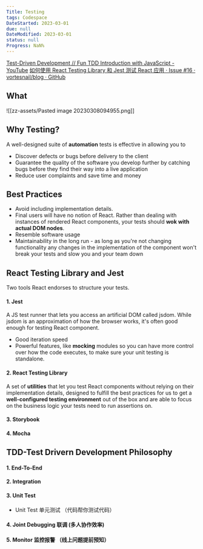 ```yaml
---
Title: Testing
tags: Codespace
DateStarted: 2023-03-01
due: null
DateModified: 2023-03-01
status: null
Progress: NaN%
---
```


[Test-Driven Development // Fun TDD Introduction with JavaScript - YouTube](https://www.youtube.com/watch?v=Jv2uxzhPFl4)
[如何使用 React Testing Library 和 Jest 测试 React 应用 · Issue #16 · vortesnail/blog · GitHub](https://github.com/vortesnail/blog/issues/16)

## What

![[zz-assets/Pasted image 20230308094955.png]]

## Why Testing?

A well-designed suite of **automation** tests is effective in allowing you to

- Discover defects or bugs before delivery to the client
- Guarantee the quality of the software you develop further by catching bugs before they find their way into a live application
- Reduce user complaints and save time and money

## Best Practices

- Avoid including implementation details.
- Final users will have no notion of React. Rather than dealing with instances of rendered React components, your tests should **wok with actual DOM nodes**.
- Resemble software usage
- Maintainability in the long run - as long as you're not changing functionality any changes in the implementation of the component won't break your tests and slow you and your team down

## React Testing Library and Jest

Two tools React endorses to structure your tests.

#### 1. Jest

A JS test runner that lets you access an artificial DOM called jsdom. While jsdom is an approximation of how the browser works, it's often good enough for testing React component.

- Good iteration speed
- Powerful features, like **mocking** modules so you can have more control over how the code executes, to make sure your unit testing is standalone.

#### 2. React Testing Library

A set of **utilities** that let you test React components without relying on their implementation details, designed to fulfill the best practices for us to get a **well-configured testing environment** out of the box and are able to focus on the business logic your tests need to run assertions on.

#### 3. Storybook

#### 4. Mocha

## TDD-Test Drivern Development Philosophy

#### 1. End-To-End

#### 2. Integration

#### 3. Unit Test

- Unit Test 单元测试 （代码帮你测试代码）

#### 4. Joint Debugging 联调 (多人协作效率)

#### 5. Monitor 监控报警 （线上问题提前预知）
